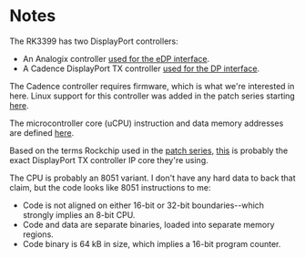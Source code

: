 # Notes

The RK3399 has two DisplayPort controllers:
 - An Analogix controller [used for the eDP interface][edp].
 - A Cadence DisplayPort TX controller [used for the DP interface][dp].

The Cadence controller requires firmware, which is what we're interested
in here. Linux support for this controller was added in the patch series
starting [here][patches].

The microcontroller core (uCPU) instruction and data memory addresses are
defined [here][addresses].

Based on the terms Rockchip used in the [patch series][patches],
[this][dptx] is probably the exact DisplayPort TX controller IP core
they're using.

The CPU is probably an 8051 variant. I don't have any hard data to back
that claim, but the code looks like 8051 instructions to me:
 - Code is not aligned on either 16-bit or 32-bit boundaries--which
   strongly implies an 8-bit CPU.
 - Code and data are separate binaries, loaded into separate memory
   regions.
 - Code binary is 64 kB in size, which implies a 16-bit program counter.


[edp]: https://git.kernel.org/pub/scm/linux/kernel/git/torvalds/linux.git/tree/drivers/gpu/drm/rockchip/analogix_dp-rockchip.c?id=70c5f93669249886b151812076509f30569aff80#n450
[dp]: https://git.kernel.org/pub/scm/linux/kernel/git/torvalds/linux.git/tree/drivers/gpu/drm/rockchip/cdn-dp-core.c?id=d471ed04b487c6e66a406bf3763efbfed56baa5b#n65
[patches]: https://lkml.org/lkml/2017/2/5/20
[addresses]: https://git.kernel.org/pub/scm/linux/kernel/git/torvalds/linux.git/tree/drivers/gpu/drm/rockchip/cdn-dp-reg.h?id=05c00c2f196757cd59d5738ec4d02e365cf9e7a0#n20
[dptx]: https://ip.cadence.com/ipportfolio/ip-portfolio-overview/interface-ip/display-ip/hd-display-transmitter-controller
